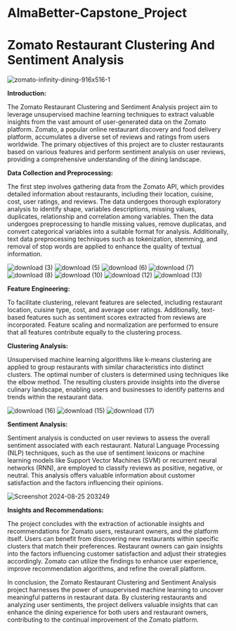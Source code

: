 # AlmaBetter-Capstone_Project

# Zomato Restaurant Clustering And Sentiment Analysis

![zomato-infinity-dining-916x516-1](https://github.com/user-attachments/assets/f49e3216-181e-4975-9503-a7adbc78a41a)

**Introduction:**

The Zomato Restaurant Clustering and Sentiment Analysis project aim to leverage unsupervised machine learning techniques to extract valuable insights from the vast amount of user-generated data on the Zomato platform. Zomato, a popular online restaurant discovery and food delivery platform, accumulates a diverse set of reviews and ratings from users worldwide. The primary objectives of this project are to cluster restaurants based on various features and perform sentiment analysis on user reviews, providing a comprehensive understanding of the dining landscape.

**Data Collection and Preprocessing:**

The first step involves gathering data from the Zomato API, which provides detailed information about restaurants, including their location, cuisine, cost, user ratings, and reviews. The data undergoes thorough exploratory analysis to identify shape, variables descriptions, missing values, duplicates, relationship and correlation among variables. Then the data undergoes preprocessing to handle missing values, remove duplicatas, and convert categorical variables into a suitable format for analysis. Additionally, text data preprocessing techniques such as tokenization, stemming, and removal of stop words are applied to enhance the quality of textual information.

![download (3)](https://github.com/user-attachments/assets/ca534579-5828-4424-84f9-4e7b1e83b95d)
![download (5)](https://github.com/user-attachments/assets/9c4ca6fb-bfec-404b-9c6c-7f6a1f8a02ce)
![download (6)](https://github.com/user-attachments/assets/30c2d1ba-3019-4f62-ba09-203ed516db75)
![download (7)](https://github.com/user-attachments/assets/33bc1ac6-d119-469b-b814-ce93dfcc8484)
![download (8)](https://github.com/user-attachments/assets/a8929f83-70fb-4ae0-8928-0b6c629d6e0c)
![download (10)](https://github.com/user-attachments/assets/43f2729f-cbef-42ad-b8cc-d47577fda558)
![download (12)](https://github.com/user-attachments/assets/fec14fd8-b9f2-439f-abee-2dbfa63876b0)
![download (13)](https://github.com/user-attachments/assets/571a1ee7-edaa-4c30-a9ab-6b5693f50f33)


**Feature Engineering:**

To facilitate clustering, relevant features are selected, including restaurant location, cuisine type, cost, and average user ratings. Additionally, text-based features such as sentiment scores extracted from reviews are incorporated. Feature scaling and normalization are performed to ensure that all features contribute equally to the clustering process.

**Clustering Analysis:**

Unsupervised machine learning algorithms like k-means clustering are applied to group restaurants with similar characteristics into distinct clusters. The optimal number of clusters is determined using techniques like the elbow method. The resulting clusters provide insights into the diverse culinary landscape, enabling users and businesses to identify patterns and trends within the restaurant data.

![download (16)](https://github.com/user-attachments/assets/9a293f14-0f0c-4252-b5f0-9b0b7f0db583)
![download (15)](https://github.com/user-attachments/assets/6cb4c5d7-8fc8-456e-a0bd-65aa2843dbdd)
![download (17)](https://github.com/user-attachments/assets/5e757938-1283-4bdf-8a30-24005818a2c8)


**Sentiment Analysis:**

Sentiment analysis is conducted on user reviews to assess the overall sentiment associated with each restaurant. Natural Language Processing (NLP) techniques, such as the use of sentiment lexicons or machine learning models like Support Vector Machines (SVM) or recurrent neural networks (RNN), are employed to classify reviews as positive, negative, or neutral. This analysis offers valuable information about customer satisfaction and the factors influencing their opinions.

![Screenshot 2024-08-25 203249](https://github.com/user-attachments/assets/c92f4e90-8e8d-447a-9ccc-ee2801eae3b0)

**Insights and Recommendations:**

The project concludes with the extraction of actionable insights and recommendations for Zomato users, restaurant owners, and the platform itself. Users can benefit from discovering new restaurants within specific clusters that match their preferences. Restaurant owners can gain insights into the factors influencing customer satisfaction and adjust their strategies accordingly. Zomato can utilize the findings to enhance user experience, improve recommendation algorithms, and refine the overall platform.

In conclusion, the Zomato Restaurant Clustering and Sentiment Analysis project harnesses the power of unsupervised machine learning to uncover meaningful patterns in restaurant data. By clustering restaurants and analyzing user sentiments, the project delivers valuable insights that can enhance the dining experience for both users and restaurant owners, contributing to the continual improvement of the Zomato platform.
